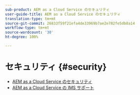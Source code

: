 ```yaml
---
sub-product: AEM as a Cloud Service のセキュリティ
user-guide-title: AEM as a Cloud Service のセキュリティ
translation-type: tm+mt
source-git-commit: 26833f59f21efa4de33969b7ae2e782fe5db8a14
workflow-type: tm+mt
source-wordcount: '30'
ht-degree: 100%

---
```



# セキュリティ {#security}

+ [AEM as a Cloud Service のセキュリティ](/help/security/home.md)
+ [AEM as a Cloud Service の IMS サポート ](ims-support.md)
